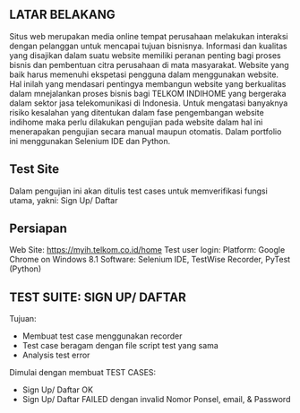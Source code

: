 ## LATAR BELAKANG
Situs web merupakan media online tempat perusahaan melakukan interaksi dengan pelanggan untuk mencapai tujuan bisnisnya. Informasi dan kualitas yang disajikan dalam suatu website memiliki peranan penting bagi proses bisnis dan pembentuan citra perusahaan di mata masyarakat. Website yang baik harus memenuhi ekspetasi pengguna dalam menggunakan website. Hal inilah yang mendasari pentingya membangun website yang berkualitas dalam mnejalankan proses bisnis bagi TELKOM INDIHOME yang bergeraka dalam sektor jasa telekomunikasi di Indonesia. Untuk mengatasi banyaknya risiko kesalahan yang ditentukan dalam fase pengembangan website indihome maka perlu dilakukan pengujian pada website dalam hal ini menerapakan pengujian secara manual maupun otomatis. Dalam portfolio ini menggunakan Selenium IDE dan Python.

## Test Site
Dalam pengujian ini akan ditulis test cases untuk memverifikasi fungsi utama, yakni: Sign Up/ Daftar

## Persiapan
Web Site: https://myih.telkom.co.id/home
Test user login:
Platform: Google Chrome on Windows 8.1
Software: Selenium IDE, TestWise Recorder, PyTest (Python)

## TEST SUITE: SIGN UP/ DAFTAR
Tujuan:
- Membuat test case menggunakan recorder
- Test case beragam dengan file script test yang sama
- Analysis test error

Dimulai dengan membuat TEST CASES: 
- Sign Up/ Daftar OK
- Sign Up/ Daftar FAILED dengan invalid Nomor Ponsel, email, & Password
 
